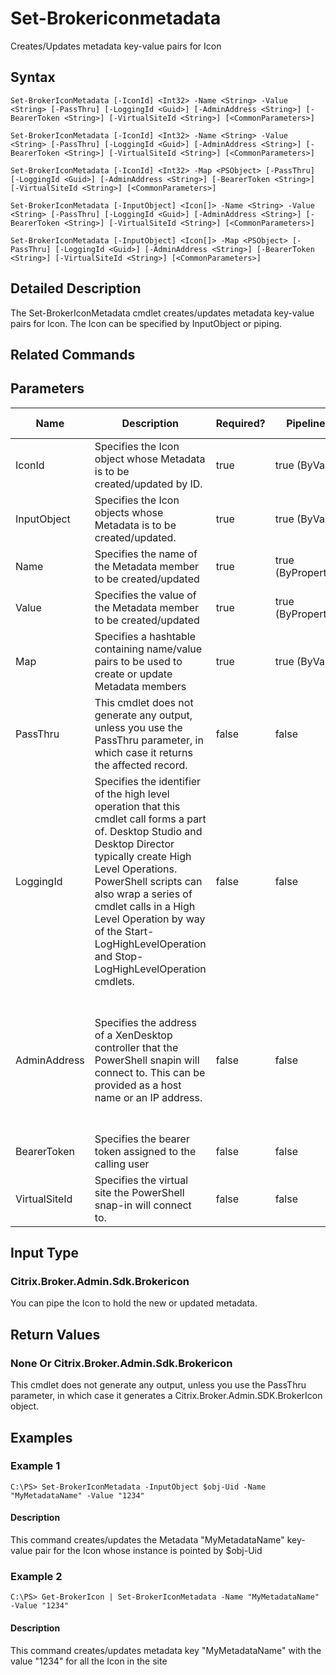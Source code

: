 ﻿
# Set-Brokericonmetadata
Creates/Updates metadata key-value pairs for Icon
## Syntax
```
Set-BrokerIconMetadata [-IconId] <Int32> -Name <String> -Value <String> [-PassThru] [-LoggingId <Guid>] [-AdminAddress <String>] [-BearerToken <String>] [-VirtualSiteId <String>] [<CommonParameters>]

Set-BrokerIconMetadata [-IconId] <Int32> -Name <String> -Value <String> [-PassThru] [-LoggingId <Guid>] [-AdminAddress <String>] [-BearerToken <String>] [-VirtualSiteId <String>] [<CommonParameters>]

Set-BrokerIconMetadata [-IconId] <Int32> -Map <PSObject> [-PassThru] [-LoggingId <Guid>] [-AdminAddress <String>] [-BearerToken <String>] [-VirtualSiteId <String>] [<CommonParameters>]

Set-BrokerIconMetadata [-InputObject] <Icon[]> -Name <String> -Value <String> [-PassThru] [-LoggingId <Guid>] [-AdminAddress <String>] [-BearerToken <String>] [-VirtualSiteId <String>] [<CommonParameters>]

Set-BrokerIconMetadata [-InputObject] <Icon[]> -Map <PSObject> [-PassThru] [-LoggingId <Guid>] [-AdminAddress <String>] [-BearerToken <String>] [-VirtualSiteId <String>] [<CommonParameters>]
```
## Detailed Description
The Set-BrokerIconMetadata cmdlet creates/updates metadata key-value pairs for Icon. The Icon can be specified by InputObject or piping.


## Related Commands

## Parameters
| Name   | Description | Required? | Pipeline Input | Default Value |
| --- | --- | --- | --- | --- |
| IconId | Specifies the Icon object whose Metadata is to be created/updated by ID. | true | true (ByValue) |  |
| InputObject | Specifies the Icon objects whose Metadata is to be created/updated. | true | true (ByValue) |  |
| Name | Specifies the name of the Metadata member to be created/updated | true | true (ByPropertyName) |  |
| Value | Specifies the value of the Metadata member to be created/updated | true | true (ByPropertyName) |  |
| Map | Specifies a hashtable containing name/value pairs to be used to create or update Metadata members | true | true (ByValue) |  |
| PassThru | This cmdlet does not generate any output, unless you use the PassThru parameter, in which case it returns the affected record. | false | false | False |
| LoggingId | Specifies the identifier of the high level operation that this cmdlet call forms a part of. Desktop Studio and Desktop Director typically create High Level Operations. PowerShell scripts can also wrap a series of cmdlet calls in a High Level Operation by way of the Start-LogHighLevelOperation and Stop-LogHighLevelOperation cmdlets. | false | false |  |
| AdminAddress | Specifies the address of a XenDesktop controller that the PowerShell snapin will connect to. This can be provided as a host name or an IP address. | false | false | Localhost. Once a value is provided by any cmdlet, this value will become the default. |
| BearerToken | Specifies the bearer token assigned to the calling user | false | false |  |
| VirtualSiteId | Specifies the virtual site the PowerShell snap-in will connect to. | false | false |  |

## Input Type

### Citrix.Broker.Admin.Sdk.Brokericon
You can pipe the Icon to hold the new or updated metadata.
## Return Values

### None Or Citrix.Broker.Admin.Sdk.Brokericon
This cmdlet does not generate any output, unless you use the PassThru parameter, in which case it generates a Citrix.Broker.Admin.SDK.BrokerIcon object.
## Examples

### Example 1
```
C:\PS> Set-BrokerIconMetadata -InputObject $obj-Uid -Name "MyMetadataName" -Value "1234"
```
#### Description
This command creates/updates the Metadata "MyMetadataName" key-value pair for the Icon whose instance is pointed by \$obj-Uid
### Example 2
```
C:\PS> Get-BrokerIcon | Set-BrokerIconMetadata -Name "MyMetadataName" -Value "1234"
```
#### Description
This command creates/updates metadata key "MyMetadataName" with the value "1234" for all the Icon in the site
